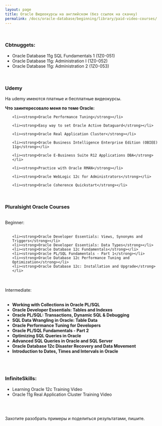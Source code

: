 ```yaml
---
layout: page
title: Oracle Видеокурсы на английском (без ссылок на скачку)
permalink: /docs/oracle-database/beginning/library/paid-video-courses/
---
```



<br/>


### Cbtnuggets:


<ul>
	<li>Oracle Database 11g SQL Fundamentals 1 (1Z0-051)</li>
	<li>Oracle Database 11g: Administration I (1Z0-052)</li>
	<li>Oracle Database 11g: Administration 2 (1Z0-053)</li>

</ul>



<br/>

### Udemy

На udemy имеются платные и бесплатные видеокурсы.


**Что заинтересовало меня по теме Oracle:**

<ul>

	<li><strong>Oracle Performance Tuning</strong></li>

	<li><strong>Easy way to set Oracle Active Dataguard</strong></li>

	<li><strong>Oracle Real Application Cluster</strong></li>

	<li><strong>Oracle Business Intelligence Enterprise Edition (OBIEE) 11g</strong></li>

	<li><strong>Oracle E-Business Suite R12 Applications DBA</strong></li>

	<li><strong>Practice with Oracle RMAN</strong></li>

	<li><strong>Oracle WebLogic 12c for Administrators</strong></li>

	<li><strong>Oracle Coherence Quickstart</strong></li>

</ul>

<br/>

### Pluralsight Oracle Courses

<br/>
Beginner:
<br/><br/>

<ul>

	<li><strong>Oracle Developer Essentials: Views, Synonyms and Triggers</strong></li>
	<li><strong>Oracle Developer Essentials: Data Types</strong></li>
	<li><strong>Oracle Database 12c Fundamentals</strong></li>
	<li><strong>Oracle PL/SQL Fundamentals - Part 1</strong></li>
 	<li><strong>Oracle Database 12c Performance Tuning and Optimization</strong></li>
 	<li><strong>Oracle Database 12c: Installation and Upgrade</strong></li>

</ul>


<br/><br/>
Intermediate:
<br/><br/>

<ul>
	<li><strong>Working with Collections in Oracle PL/SQL</strong></li>
	<li><strong>Oracle Developer Essentials: Tables and Indexes</strong></li>
	<li><strong>Oracle PL/SQL: Transactions, Dynamic SQL & Debugging</strong></li>
	<li><strong>SQL Data Wrangling in Oracle: Table Data</strong></li>
	<li><strong>Oracle Performance Tuning for Developers</strong></li>
	<li><strong>Oracle PL/SQL Fundamentals - Part 2</strong></li>
	<li><strong>Optimizing SQL Queries in Oracle</strong></li>
	<li><strong>Advanced SQL Queries in Oracle and SQL Server</strong></li>
	<li><strong>Oracle Database 12c Disaster Recovery and Data Movement</strong></li>
	<li><strong>Introduction to Dates, Times and Intervals in Oracle</strong></li>
</ul>



<br/><br/>


### InfiniteSkills:


<ul>
	<li>Learning Oracle 12c Training Video</li>
	<li>Oracle 11g Real Application Cluster Training Video</li>
</ul>




<br/><br/>

Захотите разобрать примеры и поделиться результатами, пишите.
